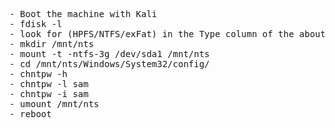 <pre>
- Boot the machine with Kali
- fdisk -l
- look for (HPFS/NTFS/exFat) in the Type column of the about command
- mkdir /mnt/nts
- mount -t -ntfs-3g /dev/sda1 /mnt/nts
- cd /mnt/nts/Windows/System32/config/
- chntpw -h
- chntpw -l sam
- chntpw -i sam
- umount /mnt/nts
- reboot
</pre>
